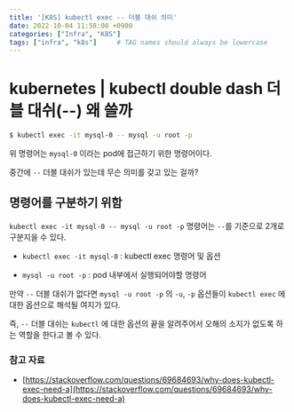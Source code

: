 ```yaml
---
title: '[K8S] kubectl exec -- 더블 대쉬 의미'
date: 2022-10-04 11:58:00 +0900
categories: ["Infra", "K8S"]
tags: ["infra", "k8s"]     # TAG names should always be lowercase
---
```


# kubernetes | kubectl double dash 더블 대쉬(--) 왜 쓸까

```bash
$ kubectl exec -it mysql-0 -- mysql -u root -p
```

위 명령어는 `mysql-0` 이라는 pod에 접근하기 위한 명령어이다.

중간에 `--` 더블 대쉬가 있는데 무슨 의미를 갖고 있는 걸까?


## 명령어를 구분하기 위함

`kubectl exec -it mysql-0 -- mysql -u root -p` 명령어는 `--`를 기준으로 2개로 구분지을 수 있다.

- `kubectl exec -it mysql-0` : kubectl exec 명령어 및 옵션

- `mysql -u root -p` : pod 내부에서 실행되어야할 명령어

만약 `--` 더블 대쉬가 없다면 `mysql -u root -p` 의 `-u`, `-p` 옵션들이 `kubectl exec` 에 대한 옵션으로 해석될 여지가 있다.

즉, `--` 더블 대쉬는 `kubectl` 에 대한 옵션의 끝을 알려주어서 오해의 소지가 없도록 하는 역할을 한다고 볼 수 있다.


### 참고 자료
- [https://stackoverflow.com/questions/69684693/why-does-kubectl-exec-need-a](https://stackoverflow.com/questions/69684693/why-does-kubectl-exec-need-a)